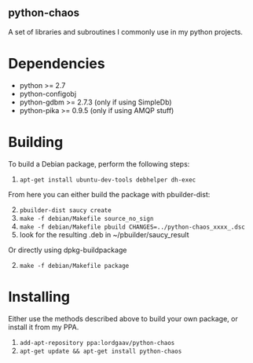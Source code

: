 python-chaos
------------

A set of libraries and subroutines I commonly use in my python projects.

Dependencies
============

* python >= 2.7
* python-configobj
* python-gdbm >= 2.7.3 (only if using SimpleDb)
* python-pika >= 0.9.5 (only if using AMQP stuff)

Building
========

To build a Debian package, perform the following steps:

1. `apt-get install ubuntu-dev-tools debhelper dh-exec`

From here you can either build the package with pbuilder-dist:

2. `pbuilder-dist saucy create`
3. `make -f debian/Makefile source_no_sign`
4. `make -f debian/Makefile pbuild CHANGES=../python-chaos_xxxx_.dsc`
5. look for the resulting .deb in ~/pbuilder/saucy_result

Or directly using dpkg-buildpackage

2. `make -f debian/Makefile package`


Installing
==========

Either use the methods described above to build your own package, or install it from my PPA.

1. `add-apt-repository ppa:lordgaav/python-chaos`
2. `apt-get update && apt-get install python-chaos`

